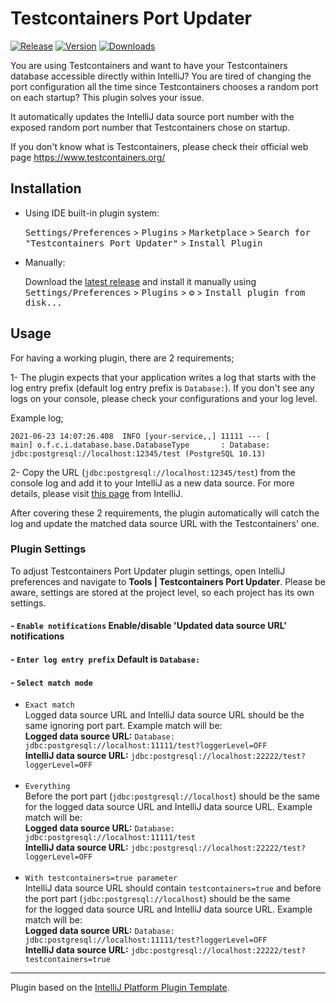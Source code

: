 # Testcontainers Port Updater

[![Release](https://github.com/yusufugurozbek/testcontainers-port-updater/actions/workflows/release.yml/badge.svg)](https://github.com/yusufugurozbek/testcontainers-port-updater/actions/workflows/release.yml)
[![Version](https://img.shields.io/jetbrains/plugin/v/17116-testcontainers-port-updater.svg)](https://plugins.jetbrains.com/plugin/17116-testcontainers-port-updater)
[![Downloads](https://img.shields.io/jetbrains/plugin/d/17116-testcontainers-port-updater.svg)](https://plugins.jetbrains.com/plugin/17116-testcontainers-port-updater)

<!-- Plugin description -->
You are using Testcontainers and want to have your Testcontainers database accessible directly within IntelliJ? You are tired of changing the port configuration all the time since Testcontainers chooses a random port on each startup? This plugin solves your issue.


It automatically updates the IntelliJ data source port number with the exposed random port number that Testcontainers chose on startup.

If you don't know what is Testcontainers, please check their official web page https://www.testcontainers.org/
<!-- Plugin description end -->

## Installation

- Using IDE built-in plugin system:
  
  <kbd>Settings/Preferences</kbd> > <kbd>Plugins</kbd> > <kbd>Marketplace</kbd> > <kbd>Search for "Testcontainers Port Updater"</kbd> >
  <kbd>Install Plugin</kbd>
  
- Manually:

  Download the [latest release](https://github.com/yusufugurozbek/testcontainers-port-updater/releases/latest) and install it manually using
  <kbd>Settings/Preferences</kbd> > <kbd>Plugins</kbd> > <kbd>⚙️</kbd> > <kbd>Install plugin from disk...</kbd>

## Usage

For having a working plugin, there are 2 requirements;

1- The plugin expects that your application writes a log that starts with the log entry prefix (default log entry prefix is `Database:`).
If you don't see any logs on your console, please check your configurations and your log level.

Example log; 
```
2021-06-23 14:07:26.408  INFO [your-service,,] 11111 --- [           main] o.f.c.i.database.base.DatabaseType       : Database: jdbc:postgresql://localhost:12345/test (PostgreSQL 10.13)
```

2- Copy the URL (`jdbc:postgresql://localhost:12345/test`) from the console log and add it to your IntelliJ as a new data source. 
For more details, please visit [this page](https://www.jetbrains.com/help/idea/connecting-to-a-database.html) from IntelliJ.

After covering these 2 requirements, the plugin automatically will catch the log and update the matched data source URL with the Testcontainers' one.

### Plugin Settings

To adjust Testcontainers Port Updater plugin settings, open IntelliJ preferences and navigate to **Tools | Testcontainers Port Updater**.
Please be aware, settings are stored at the project level, so each project has its own settings.

#### - `Enable notifications` Enable/disable 'Updated data source URL' notifications
#### - `Enter log entry prefix` Default is `Database:`
#### - `Select match mode`
  - `Exact match`<br>
    Logged data source URL and IntelliJ data source URL should be the same ignoring port part. Example match will be:<br>
    <b>Logged data source URL:</b> `Database: jdbc:postgresql://localhost:11111/test?loggerLevel=OFF`<br>
    <b>IntelliJ data source URL:</b> `jdbc:postgresql://localhost:22222/test?loggerLevel=OFF`<br><br>
  - `Everything`<br>
    Before the port part (`jdbc:postgresql://localhost`) should be the same for the logged data source URL and IntelliJ data source URL. Example match will be:<br>
    <b>Logged data source URL:</b> `Database: jdbc:postgresql://localhost:11111/test`<br>
    <b>IntelliJ data source URL:</b> `jdbc:postgresql://localhost:22222/test?loggerLevel=OFF`<br><br>
  - `With testcontainers=true parameter`<br>
    IntelliJ data source URL should contain `testcontainers=true` and before the port part (`jdbc:postgresql://localhost`) should be the same\
    for the logged data source URL and IntelliJ data source URL. Example match will be:<br>
    <b>Logged data source URL:</b> `Database: jdbc:postgresql://localhost:11111/test?loggerLevel=OFF`<br>
    <b>IntelliJ data source URL:</b> `jdbc:postgresql://localhost:22222/test?testcontainers=true`
---
Plugin based on the [IntelliJ Platform Plugin Template][template].

[template]: https://github.com/JetBrains/intellij-platform-plugin-template
